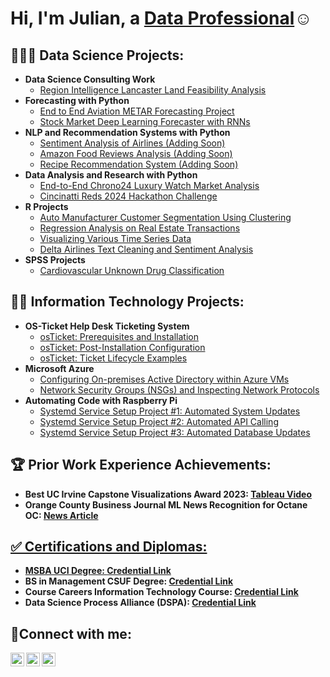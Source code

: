<h1>Hi, I'm Julian, a <a href="https://www.linkedin.com/in/julian-sotelo-553252173/">Data Professional</a>☺</h1>

<h2>🧑🏼‍🔬 Data Science Projects:</h2>

- <b>**Data Science Consulting Work**</b>
  - [Region Intelligence Lancaster Land Feasibility Analysis](https://drive.google.com/file/d/1fQdWs5vOd7e91-xgVRszChxEUqSJC94o/view?usp=drive_link)
- <b>**Forecasting with Python**</b>
  - [End to End Aviation METAR Forecasting Project](https://github.com/F00LIAN/Aviation-METAR-Forecasting)
  - [Stock Market Deep Learning Forecaster with RNNs](https://github.com/F00LIAN/stockForecaster)
- <b>**NLP and Recommendation Systems with Python**</b>
  - [Sentiment Analysis of Airlines (Adding Soon)]()
  - [Amazon Food Reviews Analysis (Adding Soon)]()
  - [Recipe Recommendation System (Adding Soon)]()
- <b>**Data Analysis and Research with Python**</b>
  - [End-to-End Chrono24 Luxury Watch Market Analysis](https://github.com/F00LIAN/luxury_watch_market)
  - [Cincinatti Reds 2024 Hackathon Challenge](https://github.com/F00LIAN/Reds_Pitching_Hackathon_Team_Mendoza_Line)
- <b>**R Projects**</b>
  - [Auto Manufacturer Customer Segmentation Using Clustering](https://github.com/F00LIAN/Auto-Manufacturer-Customer-Segmentation-With-R)
  - [Regression Analysis on Real Estate Transactions](https://github.com/F00LIAN/Real-Estate-Regression-Analysis-Using-R)
  - [Visualizing Various Time Series Data](https://github.com/F00LIAN/Visualizing-Data-With-R)
  - [Delta Airlines Text Cleaning and Sentiment Analysis](https://github.com/F00LIAN/Delta-Airlines-Text-Analysis-With-R)
- <b>**SPSS Projects**</b>
  - [Cardiovascular Unknown Drug Classification](https://github.com/F00LIAN/Cardiovascular-Drug-Classification-With-SPSS)
  
<h2>👨‍💻 Information Technology Projects:</h2>

- <b>**OS-Ticket Help Desk Ticketing System**</b>
  - [osTicket: Prerequisites and Installation](https://github.com/F00LIAN/osticket-prereqs)
  - [osTicket: Post-Installation Configuration](https://github.com/F00LIAN/osticket-post-install-config)
  - [osTicket: Ticket Lifecycle Examples](https://github.com/F00LIAN/osticket-ticket-lifecycle)
- <b>**Microsoft Azure**</b>
  - [Configuring On-premises Active Directory within Azure VMs](https://github.com/F00LIAN/configure-ad)
  - [Network Security Groups (NSGs) and Inspecting Network Protocols](https://github.com/F00LIAN/azure-network-protocols)
- <b>**Automating Code with Raspberry Pi**</b>
  - [Systemd Service Setup Project #1: Automated System Updates](https://github.com/F00LIAN/raspberrypi-systemd-automation-setup)
  - [Systemd Service Setup Project #2: Automated API Calling](https://github.com/F00LIAN/raspberrypi-streamlined-api-calls)
  - [Systemd Service Setup Project #3: Automated Database Updates](https://github.com/F00LIAN/raspberrypi-wrapping-up-systemd-service)

<h2>🏆 Prior Work Experience Achievements:</h2>

- <b>Best UC Irvine Capstone Visualizations Award 2023: <a href="https://youtu.be/oKuI605eEZc">Tableau Video</a></b>
- <b>Orange County Business Journal ML News Recognition for Octane OC: <a href="https://www.ocbj.com/oc-homepage/ai-program-predicts-capital-raising-success/">News Article</b>

<h2>✅ Certifications and Diplomas:</h2>

- <b>MSBA UCI Degree: <a href="https://drive.google.com/file/d/11Hx3tvXvxoibctzkTfcIotJyLH2Br4jB/view?usp=drive_link">Credential Link</a></b>
- <b>BS in Management CSUF Degree: <a href="https://drive.google.com/file/d/1NDzGqtUum1jNkH5u3Zr6XHSNVOOs1G_x/view?usp=sharing">Credential Link</a></b>
- <b>Course Careers Information Technology Course: <a href="https://drive.google.com/file/d/1KvoX-IVTI57I1z8oMuC7pKlJ9rcLBCcH/view?usp=drive_link">Credential Link</a></b>
- <b>Data Science Process Alliance (DSPA): <a href="https://courses.datascience-pm.com/evidence-page/?bg=4703&eid=592&uid=467">Credential Link</a></b>

<h2>🤳Connect with me:</h2>

[<img align="left" alt="Josh | Twitter" width="22px" src="https://cdn.jsdelivr.net/npm/simple-icons@v3/icons/twitter.svg" />][twitter]
[<img align="left" alt="Josh | LinkedIn" width="22px" src="https://cdn.jsdelivr.net/npm/simple-icons@v3/icons/linkedin.svg" />][linkedin]
[<img align="left" alt="Josh | Instagram" width="22px" src="https://cdn.jsdelivr.net/npm/simple-icons@v3/icons/instagram.svg" />][instagram]

[twitter]: https://twitter.com/Julian
[instagram]: https://www.instagram.com/goodenoughgainz
[linkedin]: https://www.linkedin.com/in/julian-sotelo-553252173/
